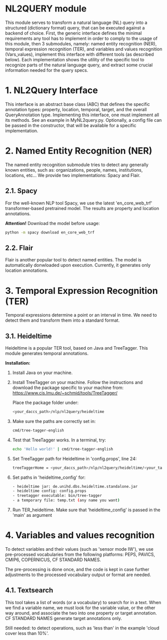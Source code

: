 # NL2QUERY module

This module serves to transform a natural language (NL) query 
into a structured (dictionary format) query, that can be executed against
a backend of choice. First, the generic interface defines the minimal requirements
any tool has to implement in order to comply to the usage of this module, 
then 3 submodules, namely: named entity recognition (NER), temporal expression recognition (TER), 
and variables and values recognition (Vars_values), implement this interface
with different tools (as described below). Each implementation shows the utility of 
the specific tool to recognize parts of the natural language query, and extract some
crucial information needed for the query specs.

# 1. NL2Query Interface 
This interface is an abstract base class (ABC) that defines the specific annotation types: property, location, 
temporal, target, and the overall QueryAnnotation type. Implementing this interface, 
one must implement all its methods. See an example in MyNL2query.py.
Optionally, a config file can be passed in the constructor, that will be available for a specific implementation.

# 2. Named Entity Recognition (NER)
The named entity recognition submodule tries to detect any generally known entities, such as: organizations, 
people, names, institutions, locations, etc... We provide two implementations: Spacy and Flair.

## 2.1. Spacy
For the well-known NLP tool Spacy, we use the latest 'en_core_web_trf' transformer-based pretrained model.
The results are property and location annotations.

**Attention!** Download the model before usage:
```bash
python -m spacy download en_core_web_trf
```

## 2.2. Flair
Flair is another popular tool to detect named entities. The model 
is automatically donwloaded upon execution. Currently, it generates
only location annotations.

# 3. Temporal Expression Recognition (TER)
Temporal expressions determine a point or an interval in time. We
need to detect them and transform them into a standard format.

## 3.1. Heideltime
Heideltime is a popular TER tool, based on Java and TreeTagger.
This module generates temporal annotations.

**Installation:**
1. Install Java on your machine. 
   
2. Install TreeTagger on your machine. Follow the instructions 
   and download the package specific to your machine from:
   https://www.cis.lmu.de/~schmid/tools/TreeTagger/
   
   Place the package folder under:
   ```bash
   <your_daccs_path>/nlp/nl2query/heideltime
   ```
    
3. Make sure the paths are correctly set in:
   ```bash
   cmd/tree-tagger-english
   ```

4. Test that TreeTagger works. In a terminal, try:
    ```bash
    echo 'Hello world!' | cmd/tree-tagger-english
    ```
   
5. Set TreeTagger path for Heideltime in 'config.props', line 24:
    ```bash
    treeTaggerHome = <your_daccs_path>/nlp/nl2query/heideltime/<your_tagger_package_name>
   ```
   
6. Set paths in 'heideltime_config' for:
   ```bash
   - heideltime jar: de.unihd.dbs.heideltime.standalone.jar
   - heideltime config: config.props
   - treetagger executable: bin/tree-tagger 
   - a temporary file: temp.txt (any name you want)
   ```
   
7. Run TER_heideltime. Make sure that 'heideltime_config'
   is passed in the 'main' as argument
   

# 4. Variables and values recognition
To detect variables and their values (such as 'sensor mode IW'), 
we use pre-processed vocabularies from the following platforms:
PEPS, PAVICS, CMIP6, COPERNICUS, CF STANDARD NAMES.

The pre-processing is done once, and the code is kept in case further
adjustments to the processed vocabulary output or format are needed.

## 4.1. Textsearch
This tool takes a list of words (or a vocabulary) to search for in a text.
When we find a variable name, we must look for the variable value, or the other
way around, and associate the two into one property or target annotation.
CF STANDARD NAMES generate target annotations only.

Still needed: to detect operations, such as 'less than' in the example
'cloud cover less than 10%'.
